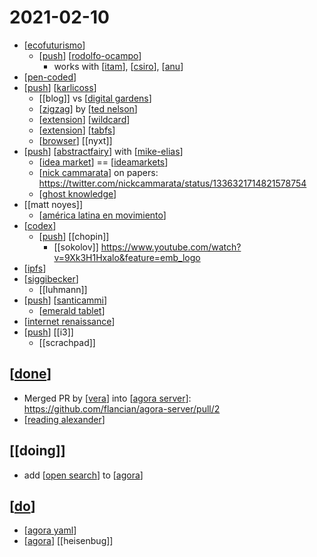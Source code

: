 # 2021-02-10

- [[ecofuturismo]]
  - [[push]] [[rodolfo-ocampo]]
    - works with [[itam]], [[csiro]], [[anu]]
- [[pen-coded]]
- [[push]] [[karlicoss]]
  - [[blog]] vs [[digital gardens]]
  - [[zigzag]] by [[ted nelson]]
  - [[extension]] [[wildcard]]
  - [[extension]] [[tabfs]]
  - [[browser]] [[nyxt]]
- [[push]] [[abstractfairy]] with [[mike-elias]]
  - [[idea market]] == [[ideamarkets]]
  - [[nick cammarata]] on papers: https://twitter.com/nickcammarata/status/1336321714821578754
  - [[ghost knowledge]]
- [[matt noyes]]
  - [[américa latina en movimiento]]
- [[codex]]
  - [[push]] [[chopin]] 
    - [[sokolov]] https://www.youtube.com/watch?v=9Xk3H1Hxalo&feature=emb_logo
- [[ipfs]]
- [[siggibecker]]
  - [[luhmann]]
- [[push]] [[santicammi]]
  - [[emerald tablet]]
- [[internet renaissance]]
- [[push]] [[i3]]
  - [[scrachpad]]

## [[done]]
- Merged PR by [[vera]] into [[agora server]]: https://github.com/flancian/agora-server/pull/2
- [[reading alexander]]

## [[doing]]
- add [[open search]] to [[agora]]

## [[do]]
- [[agora yaml]]
- [[agora]] [[heisenbug]]

[//begin]: # "Autogenerated link references for markdown compatibility"
[ecofuturismo]: ../ecofuturismo "Ecofuturismo"
[push]: ../push "Push"
[rodolfo-ocampo]: ../rodolfo-ocampo "Rodolfo Ocampo"
[itam]: ../itam "Itam"
[csiro]: ../csiro "Csiro"
[anu]: ../anu "Anu"
[pen-coded]: ../pen-coded "Pen Coded"
[karlicoss]: ../karlicoss "Karlicoss"
[digital gardens]: ../digital-gardens "Digital Gardens"
[zigzag]: ../zigzag "Zigzag"
[ted nelson]: ../ted-nelson "Ted Nelson"
[extension]: ../extension "Extension"
[wildcard]: ../wildcard "Wildcard"
[tabfs]: ../tabfs "Tabfs"
[browser]: ../browser "Browser"
[abstractfairy]: ../abstractfairy "AbstractFairy"
[mike-elias]: ../mike-elias "Mike Elias"
[idea market]: ../idea-market "Idea Market"
[ideamarkets]: ../ideamarkets "Ideamarkets"
[nick cammarata]: ../nick-cammarata "Nick Cammarata"
[ghost knowledge]: ../ghost-knowledge "Ghost Knowledge"
[américa latina en movimiento]: ../américa-latina-en-movimiento "América Latina En Movimiento"
[codex]: ../codex "Codex"
[ipfs]: ../ipfs "Ipfs"
[siggibecker]: ../siggibecker "Siggibecker"
[santicammi]: ../santicammi "Santicammi"
[emerald tablet]: ../emerald-tablet "Emerald Tablet"
[internet renaissance]: ../internet-renaissance "Internet Renaissance"
[done]: ../done "DONE"
[vera]: ../vera "Vera"
[agora server]: ../agora-server "Agora Server"
[reading alexander]: ../reading-alexander "Reading Alexander"
[do]: ../do "Do"
[agora yaml]: ../agora-yaml "Agora Yaml"
[agora]: ../agora "Agora"
[open search]: ../open-search "Open Search"
[//end]: # "Autogenerated link references"